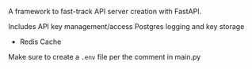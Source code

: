 A framework to fast-track API server creation with FastAPI.

Includes API key management/access
Postgres logging and key storage
* Redis Cache

Make sure to create a `.env` file per the comment in main.py


